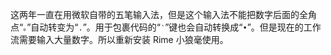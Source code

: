 这两年一直在用微软自带的五笔输入法，但是这个输入法不能把数字后面的全角点“<code>。</code>”自动转变为“<code>.</code>”。用于包裹代码的“<code>‵</code>”键也会自动转换成“<code>•</code>”。但是现在的工作流需要输入大量数字。所以重新安装 Rime 小狼毫使用。